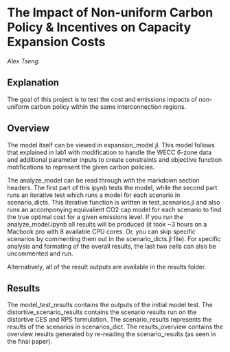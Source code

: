 # The Impact of Non-uniform Carbon Policy & Incentives on Capacity Expansion Costs
*Alex Tseng*

## Explanation
The goal of this project is to test the cost and emissions impacts of non-uniform carbon policy within the same interconnection regions. 

## Overview
The model itself can be viewed in expansion_model.jl. This model follows that explained in lab1 with modification to handle the WECC 6-zone data and additional parameter inputs to create constraints and objective function motifications to represent the given carbon policies. 

The analyze_model can be read through with the markdown section headers. The first part of this ipynb tests the model, while the second part runs an iterative test which runs a model for each scenario in scenario_dicts. This iterative function is written in test_scenarios.jl and also runs an accomponying equivalient CO2 cap model for each scenario to find the true optimal cost for a given emissions level. If you run the analyze_model.ipynb all results will be produced (it took ~3 hours on a Macbook pro with 8 available CPU cores. Or, you can skip specific scenarios by commenting them out in the scenario_dicts.jl file). For specific analysis and formating of the overall results, the last two cells can also be uncommented and run.

Alternatively, all of the result outputs are available in the results folder. 

## Results
The model_test_results contains the outputs of the initial model test. The distortive_scenario_results contains the scenario results run on the distortive CES and RPS formulation. The scenario_results represents the results of the scenarios in scenarios_dict. The results_overview contains the overview results generated by re-reading the scenario_results (as seen in the final paper).
